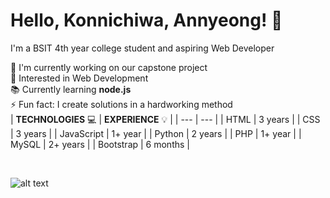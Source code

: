 # Hello, Konnichiwa, Annyeong! 👋
I'm a BSIT 4th year college student and aspiring Web Developer



🔭 I'm currently working on our capstone project
<br> 👀 Interested in Web Development
<br> 📚 Currently learning __node.js__
<br> ⚡ Fun fact: I create solutions in a hardworking method
<br>
|  __TECHNOLOGIES__ 💻  | __EXPERIENCE__ 💡 |
| --- | --- |
| HTML | 3 years  |
| CSS | 3 years |
| JavaScript | 1+ year |
| Python | 2 years |
| PHP | 1+ year |
| MySQL | 2+ years |
| Bootstrap | 6 months |

<br>

![alt text](https://cdn.myanimelist.net/s/common/uploaded_files/1539652479-c3125b79f8d130a36f763f0af99b077e.jpeg)
